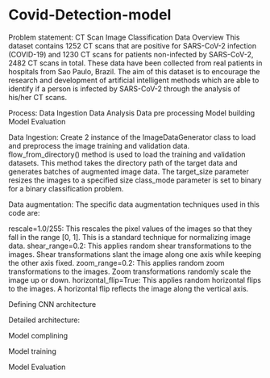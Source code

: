 # Covid-Detection-model

Problem statement:
CT Scan Image Classification
Data Overview
This dataset contains 1252 CT scans that are positive for SARS-CoV-2 infection (COVID-19) and 1230 CT scans for patients non-infected by SARS-CoV-2, 2482 CT scans in total. These data have been collected from real patients in hospitals from Sao Paulo, Brazil. The aim of this dataset is to encourage the research and development of artificial intelligent methods which are able to identify if a person is infected by SARS-CoV-2 through the analysis of his/her CT scans.

Process:
Data Ingestion 
Data Analysis 
Data pre processing
Model building
Model Evaluation


Data Ingestion:
Create 2 instance of the ImageDataGenerator class to load and preprocess the image training and validation data.
flow_from_directory() method is used to load the training and validation datasets. This method takes the directory path of the target data and generates batches of augmented image data. The target_size parameter resizes the images to a specified size 
class_mode parameter is set to binary for a binary classification problem.

Data augmentation:
The specific data augmentation techniques used in this code are:

rescale=1.0/255: This rescales the pixel values of the images so that they fall in the range [0, 1]. This is a standard technique for normalizing image data.
shear_range=0.2: This applies random shear transformations to the images. Shear transformations slant the image along one axis while keeping the other axis fixed.
zoom_range=0.2: This applies random zoom transformations to the images. Zoom transformations randomly scale the image up or down.
horizontal_flip=True: This applies random horizontal flips to the images. A horizontal flip reflects the image along the vertical axis.


Defining CNN architecture

Detailed architecture:

Model complining

Model training

Model Evaluation



